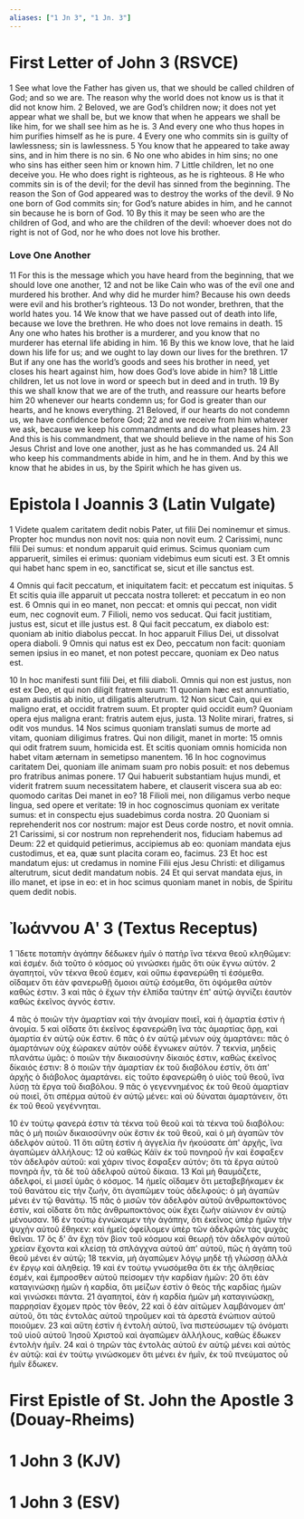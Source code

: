 ```yaml
---
aliases: ["1 Jn 3", "1 Jn. 3"]
---
```



# First Letter of John 3 (RSVCE)

1 See what love the Father has given us, that we should be called children of God; and so we are. The reason why the world does not know us is that it did not know him.
2 Beloved, we are God’s children now; it does not yet appear what we shall be, but we know that when he appears we shall be like him, for we shall see him as he is.
3 And every one who thus hopes in him purifies himself as he is pure.
4 Every one who commits sin is guilty of lawlessness; sin is lawlessness.
5 You know that he appeared to take away sins, and in him there is no sin.
6 No one who abides in him sins; no one who sins has either seen him or known him.
7 Little children, let no one deceive you. He who does right is righteous, as he is righteous.
8 He who commits sin is of the devil; for the devil has sinned from the beginning. The reason the Son of God appeared was to destroy the works of the devil.
9 No one born of God commits sin; for God’s nature abides in him, and he cannot sin because he is born of God.
10 By this it may be seen who are the children of God, and who are the children of the devil: whoever does not do right is not of God, nor he who does not love his brother.
### Love One Another
11 For this is the message which you have heard from the beginning, that we should love one another,
12 and not be like Cain who was of the evil one and murdered his brother. And why did he murder him? Because his own deeds were evil and his brother’s righteous.
13 Do not wonder, brethren, that the world hates you.
14 We know that we have passed out of death into life, because we love the brethren. He who does not love remains in death.
15 Any one who hates his brother is a murderer, and you know that no murderer has eternal life abiding in him.
16 By this we know love, that he laid down his life for us; and we ought to lay down our lives for the brethren.
17 But if any one has the world’s goods and sees his brother in need, yet closes his heart against him, how does God’s love abide in him?
18 Little children, let us not love in word or speech but in deed and in truth.
19 By this we shall know that we are of the truth, and reassure our hearts before him
20 whenever our hearts condemn us; for God is greater than our hearts, and he knows everything.
21 Beloved, if our hearts do not condemn us, we have confidence before God;
22 and we receive from him whatever we ask, because we keep his commandments and do what pleases him.
23 And this is his commandment, that we should believe in the name of his Son Jesus Christ and love one another, just as he has commanded us.
24 All who keep his commandments abide in him, and he in them. And by this we know that he abides in us, by the Spirit which he has given us.


# Epistola I Joannis 3 (Latin Vulgate)

1 Videte qualem caritatem dedit nobis Pater, ut filii Dei nominemur et simus. Propter hoc mundus non novit nos: quia non novit eum.
2 Carissimi, nunc filii Dei sumus: et nondum apparuit quid erimus. Scimus quoniam cum apparuerit, similes ei erimus: quoniam videbimus eum sicuti est.
3 Et omnis qui habet hanc spem in eo, sanctificat se, sicut et ille sanctus est.

4 Omnis qui facit peccatum, et iniquitatem facit: et peccatum est iniquitas.
5 Et scitis quia ille apparuit ut peccata nostra tolleret: et peccatum in eo non est.
6 Omnis qui in eo manet, non peccat: et omnis qui peccat, non vidit eum, nec cognovit eum.
7 Filioli, nemo vos seducat. Qui facit justitiam, justus est, sicut et ille justus est.
8 Qui facit peccatum, ex diabolo est: quoniam ab initio diabolus peccat. In hoc apparuit Filius Dei, ut dissolvat opera diaboli.
9 Omnis qui natus est ex Deo, peccatum non facit: quoniam semen ipsius in eo manet, et non potest peccare, quoniam ex Deo natus est.

10 In hoc manifesti sunt filii Dei, et filii diaboli. Omnis qui non est justus, non est ex Deo, et qui non diligit fratrem suum:
11 quoniam hæc est annuntiatio, quam audistis ab initio, ut diligatis alterutrum.
12 Non sicut Cain, qui ex maligno erat, et occidit fratrem suum. Et propter quid occidit eum? Quoniam opera ejus maligna erant: fratris autem ejus, justa.
13 Nolite mirari, fratres, si odit vos mundus.
14 Nos scimus quoniam translati sumus de morte ad vitam, quoniam diligimus fratres. Qui non diligit, manet in morte:
15 omnis qui odit fratrem suum, homicida est. Et scitis quoniam omnis homicida non habet vitam æternam in semetipso manentem.
16 In hoc cognovimus caritatem Dei, quoniam ille animam suam pro nobis posuit: et nos debemus pro fratribus animas ponere.
17 Qui habuerit substantiam hujus mundi, et viderit fratrem suum necessitatem habere, et clauserit viscera sua ab eo: quomodo caritas Dei manet in eo?
18 Filioli mei, non diligamus verbo neque lingua, sed opere et veritate:
19 in hoc cognoscimus quoniam ex veritate sumus: et in conspectu ejus suadebimus corda nostra.
20 Quoniam si reprehenderit nos cor nostrum: major est Deus corde nostro, et novit omnia.
21 Carissimi, si cor nostrum non reprehenderit nos, fiduciam habemus ad Deum:
22 et quidquid petierimus, accipiemus ab eo: quoniam mandata ejus custodimus, et ea, quæ sunt placita coram eo, facimus.
23 Et hoc est mandatum ejus: ut credamus in nomine Filii ejus Jesu Christi: et diligamus alterutrum, sicut dedit mandatum nobis.
24 Et qui servat mandata ejus, in illo manet, et ipse in eo: et in hoc scimus quoniam manet in nobis, de Spiritu quem dedit nobis.


# Ἰωάννου Αʹ 3 (Textus Receptus)

1 Ἴδετε ποταπὴν ἀγάπην δέδωκεν ἡμῖν ὁ πατὴρ ἵνα τέκνα θεοῦ κληθῶμεν: καὶ ἐσμέν. διὰ τοῦτο ὁ κόσμος οὐ γινώσκει ἡμᾶς ὅτι οὐκ ἔγνω αὐτόν.
2 ἀγαπητοί, νῦν τέκνα θεοῦ ἐσμεν, καὶ οὔπω ἐφανερώθη τί ἐσόμεθα. οἴδαμεν ὅτι ἐὰν φανερωθῇ ὅμοιοι αὐτῷ ἐσόμεθα, ὅτι ὀψόμεθα αὐτὸν καθώς ἐστιν.
3 καὶ πᾶς ὁ ἔχων τὴν ἐλπίδα ταύτην ἐπ' αὐτῷ ἁγνίζει ἑαυτὸν καθὼς ἐκεῖνος ἁγνός ἐστιν.

4 πᾶς ὁ ποιῶν τὴν ἁμαρτίαν καὶ τὴν ἀνομίαν ποιεῖ, καὶ ἡ ἁμαρτία ἐστὶν ἡ ἀνομία.
5 καὶ οἴδατε ὅτι ἐκεῖνος ἐφανερώθη ἵνα τὰς ἁμαρτίας ἄρῃ, καὶ ἁμαρτία ἐν αὐτῷ οὐκ ἔστιν.
6 πᾶς ὁ ἐν αὐτῷ μένων οὐχ ἁμαρτάνει: πᾶς ὁ ἁμαρτάνων οὐχ ἑώρακεν αὐτὸν οὐδὲ ἔγνωκεν αὐτόν.
7 τεκνία, μηδεὶς πλανάτω ὑμᾶς: ὁ ποιῶν τὴν δικαιοσύνην δίκαιός ἐστιν, καθὼς ἐκεῖνος δίκαιός ἐστιν:
8 ὁ ποιῶν τὴν ἁμαρτίαν ἐκ τοῦ διαβόλου ἐστίν, ὅτι ἀπ' ἀρχῆς ὁ διάβολος ἁμαρτάνει. εἰς τοῦτο ἐφανερώθη ὁ υἱὸς τοῦ θεοῦ, ἵνα λύσῃ τὰ ἔργα τοῦ διαβόλου.
9 πᾶς ὁ γεγεννημένος ἐκ τοῦ θεοῦ ἁμαρτίαν οὐ ποιεῖ, ὅτι σπέρμα αὐτοῦ ἐν αὐτῷ μένει: καὶ οὐ δύναται ἁμαρτάνειν, ὅτι ἐκ τοῦ θεοῦ γεγέννηται.

10 ἐν τούτῳ φανερά ἐστιν τὰ τέκνα τοῦ θεοῦ καὶ τὰ τέκνα τοῦ διαβόλου: πᾶς ὁ μὴ ποιῶν δικαιοσύνην οὐκ ἔστιν ἐκ τοῦ θεοῦ, καὶ ὁ μὴ ἀγαπῶν τὸν ἀδελφὸν αὐτοῦ.
11 ὅτι αὕτη ἐστὶν ἡ ἀγγελία ἣν ἠκούσατε ἀπ' ἀρχῆς, ἵνα ἀγαπῶμεν ἀλλήλους:
12 οὐ καθὼς Κάϊν ἐκ τοῦ πονηροῦ ἦν καὶ ἔσφαξεν τὸν ἀδελφὸν αὐτοῦ: καὶ χάριν τίνος ἔσφαξεν αὐτόν; ὅτι τὰ ἔργα αὐτοῦ πονηρὰ ἦν, τὰ δὲ τοῦ ἀδελφοῦ αὐτοῦ δίκαια.
13 Καὶ μὴ θαυμάζετε, ἀδελφοί, εἰ μισεῖ ὑμᾶς ὁ κόσμος.
14 ἡμεῖς οἴδαμεν ὅτι μεταβεβήκαμεν ἐκ τοῦ θανάτου εἰς τὴν ζωήν, ὅτι ἀγαπῶμεν τοὺς ἀδελφούς: ὁ μὴ ἀγαπῶν μένει ἐν τῷ θανάτῳ.
15 πᾶς ὁ μισῶν τὸν ἀδελφὸν αὐτοῦ ἀνθρωποκτόνος ἐστίν, καὶ οἴδατε ὅτι πᾶς ἀνθρωποκτόνος οὐκ ἔχει ζωὴν αἰώνιον ἐν αὐτῷ μένουσαν.
16 ἐν τούτῳ ἐγνώκαμεν τὴν ἀγάπην, ὅτι ἐκεῖνος ὑπὲρ ἡμῶν τὴν ψυχὴν αὐτοῦ ἔθηκεν: καὶ ἡμεῖς ὀφείλομεν ὑπὲρ τῶν ἀδελφῶν τὰς ψυχὰς θεῖναι.
17 ὃς δ' ἂν ἔχῃ τὸν βίον τοῦ κόσμου καὶ θεωρῇ τὸν ἀδελφὸν αὐτοῦ χρείαν ἔχοντα καὶ κλείσῃ τὰ σπλάγχνα αὐτοῦ ἀπ' αὐτοῦ, πῶς ἡ ἀγάπη τοῦ θεοῦ μένει ἐν αὐτῷ;
18 τεκνία, μὴ ἀγαπῶμεν λόγῳ μηδὲ τῇ γλώσσῃ ἀλλὰ ἐν ἔργῳ καὶ ἀληθείᾳ.
19 καὶ ἐν τούτῳ γνωσόμεθα ὅτι ἐκ τῆς ἀληθείας ἐσμέν, καὶ ἔμπροσθεν αὐτοῦ πείσομεν τὴν καρδίαν ἡμῶν:
20 ὅτι ἐὰν καταγινώσκῃ ἡμῶν ἡ καρδία, ὅτι μείζων ἐστὶν ὁ θεὸς τῆς καρδίας ἡμῶν καὶ γινώσκει πάντα.
21 ἀγαπητοί, ἐὰν ἡ καρδία ἡμῶν μὴ καταγινώσκῃ, παρρησίαν ἔχομεν πρὸς τὸν θεόν,
22 καὶ ὃ ἐὰν αἰτῶμεν λαμβάνομεν ἀπ' αὐτοῦ, ὅτι τὰς ἐντολὰς αὐτοῦ τηροῦμεν καὶ τὰ ἀρεστὰ ἐνώπιον αὐτοῦ ποιοῦμεν.
23 καὶ αὕτη ἐστὶν ἡ ἐντολὴ αὐτοῦ, ἵνα πιστεύσωμεν τῷ ὀνόματι τοῦ υἱοῦ αὐτοῦ Ἰησοῦ Χριστοῦ καὶ ἀγαπῶμεν ἀλλήλους, καθὼς ἔδωκεν ἐντολὴν ἡμῖν.
24 καὶ ὁ τηρῶν τὰς ἐντολὰς αὐτοῦ ἐν αὐτῷ μένει καὶ αὐτὸς ἐν αὐτῷ: καὶ ἐν τούτῳ γινώσκομεν ὅτι μένει ἐν ἡμῖν, ἐκ τοῦ πνεύματος οὗ ἡμῖν ἔδωκεν.


# First Epistle of St. John the Apostle 3 (Douay-Rheims)


# 1 John 3 (KJV)


# 1 John 3 (ESV)

